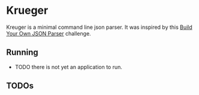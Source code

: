 # Krueger

Kreuger is a minimal command line json parser. It was inspired by this
[Build Your Own JSON Parser](https://codingchallenges.fyi/challenges/challenge-json-parser/)
challenge.

## Running
- TODO there is not yet an application to run.

## TODOs





